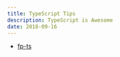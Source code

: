 ```yaml
---
title: TypeScript Tips
description: TypeScript is Awesome
date: 2018-09-16
---
```


* [fp-ts](https://github.com/gcanti/fp-ts)
